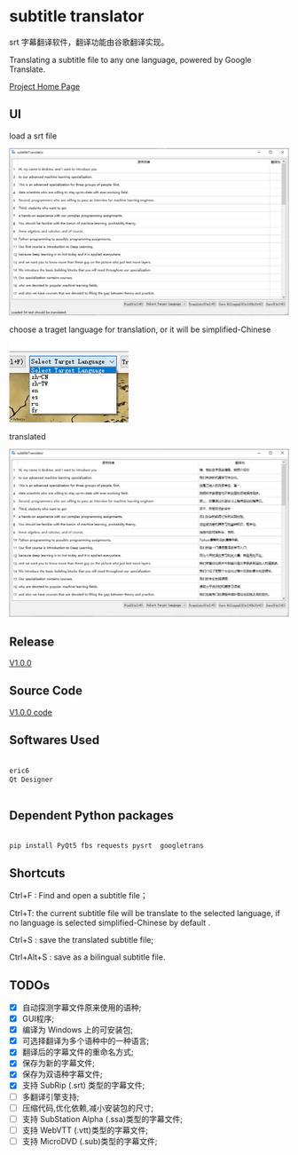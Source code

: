 # subtitle translator


srt 字幕翻译软件，翻译功能由谷歌翻译实现。

Translating a subtitle file to any one language, powered by Google Translate.

[Project Home Page](http://coolwp.com/subtitle-translator.html)


## UI

load a srt file

![](screenshot/001.png)

choose a traget language for translation, or it will be simplified-Chinese

![](screenshot/003.png)

translated

![](screenshot/002.png)


## Release

[V1.0.0](https://github.com/suifengtec/subtitle-translator/releases/)


## Source Code

[V1.0.0 code ](./src)

## Softwares Used

```

eric6
Qt Designer


```

## Dependent Python packages
```

pip install PyQt5 fbs requests pysrt  googletrans

```

## Shortcuts

Ctrl+F : Find and open a subtitle file；

Ctrl+T: the current subtitle file will be translate to the selected language, if no language is selected simplified-Chinese by default .

Ctrl+S : save the translated subtitle file;

Ctrl+Alt+S : save as a bilingual subtitle file.


## TODOs

- [x] 自动探测字幕文件原来使用的语种;
- [x] GUI程序;
- [x] 编译为 Windows 上的可安装包;
- [x] 可选择翻译为多个语种中的一种语言;
- [x] 翻译后的字幕文件的重命名方式;
- [x] 保存为新的字幕文件;
- [x] 保存为双语种字幕文件;
- [x] 支持 SubRip (.srt) 类型的字幕文件;
- [ ] 多翻译引擎支持;
- [ ] 压缩代码,优化依赖,减小安装包的尺寸;
- [ ] 支持 SubStation Alpha (.ssa)类型的字幕文件;
- [ ] 支持 WebVTT (.vtt)类型的字幕文件;
- [ ] 支持 MicroDVD (.sub)类型的字幕文件;
